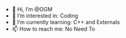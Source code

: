 - 👋 Hi, I’m @OGM
- 👀 I’m interested in: Coding 
- 🌱 I’m currently learning: C++ and Externals
- 📫 How to reach me: No Need To

<!---
OGMM12/OGMM12 is a ✨ special ✨ repository because its `README.md` (this file) appears on your GitHub profile.
You can click the Preview link to take a look at your changes.
--->
